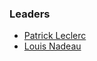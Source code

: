 ### Leaders

* [Patrick Leclerc](mailto:patrick.leclerc@owasp.org)
* [Louis Nadeau](mailto:louis.nadeau@owasp.org)
